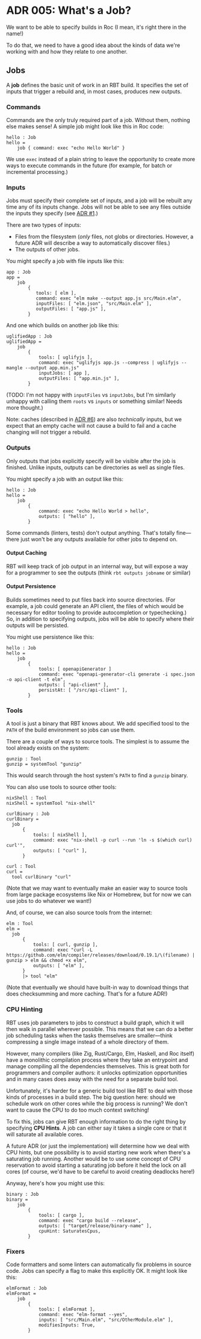 # ADR 005: What's a Job?

We want to be able to specify builds in Roc (I mean, it's right there in the name!)

To do that, we need to have a good idea about the kinds of data we're working with and how they relate to one another.

## Jobs

A **job** defines the basic unit of work in an RBT build.
It specifies the set of inputs that trigger a rebuild and, in most cases, produces new outputs.

### Commands

Commands are the only truly required part of a job.
Without them, nothing else makes sense!
A simple job might look like this in Roc code:

```roc
hello : Job
hello =
    job { command: exec "echo Hello World" }
```

We use `exec` instead of a plain string to leave the opportunity to create more ways to execute commands in the future (for example, for batch or incremental processing.)

### Inputs

Jobs must specify their complete set of inputs, and a job will be rebuilt any time any of its inputs change.
Jobs will not be able to see any files outside the inputs they specify (see [ADR #1](./001-job-isolation-targets.md).)

There are two types of inputs:

- Files from the filesystem (*only* files, not globs or directories.
  However, a future ADR will describe a way to automatically discover files.)
- The outputs of other jobs.

You might specify a job with file inputs like this:

```roc
app : Job
app =
    job
        {
           tools: [ elm ],
           command: exec "elm make --output app.js src/Main.elm",
           inputFiles: [ "elm.json", "src/Main.elm" ],
           outputFiles: [ "app.js" ],
        }
```

And one which builds on another job like this:

```
uglifiedApp : Job
uglifiedApp =
    job
        {
            tools: [ uglifyjs ],
            command: exec "uglifyjs app.js --compress | uglifyjs --mangle --output app.min.js"
            inputJobs: [ app ],
            outputFiles: [ "app.min.js" ],
        }
```

(TODO: I'm not happy with `inputFiles` vs `inputJobs`, but I'm similarly unhappy with calling them `roots` vs `inputs` or something similar! Needs more thought.)

Note: caches (described in [ADR #6](./006-caches.md)) are also *technically* inputs, but we expect that an empty cache will not cause a build to fail and a cache changing will not trigger a rebuild.

### Outputs

Only outputs that jobs explicitly specify will be visible after the job is finished.
Unlike inputs, outputs can be directories as well as single files.

You might specify a job with an output like this:

```roc
hello : Job
hello =
    job
        {
            command: exec "echo Hello World > hello",
            outputs: [ "hello" ],
        }
```

Some commands (linters, tests) don't output anything.
That's totally fine—there just won't be any outputs available for other jobs to depend on.

#### Output Caching

RBT will keep track of job output in an internal way, but will expose a way for a programmer to see the outputs (think `rbt outputs jobname` or similar)

#### Output Persistence

Builds sometimes need to put files back into source directories.
(For example, a job could generate an API client, the files of which would be necessary for editor tooling to provide autocompletion or typechecking.)
So, in addition to specifying outputs, jobs will be able to specify where their outputs will be persisted.

You might use persistence like this:

```roc
hello : Job
hello =
    job
        {
            tools: [ openapiGenerator ]
            command: exec "openapi-generator-cli generate -i spec.json -o api-client -t elm",
            outputs: [ "api-client" ],
            persistAt: [ "/src/api-client" ],
        }
```

### Tools

A tool is just a binary that RBT knows about.
We add specified toosl to the `PATH` of the build environment so jobs can use them.

There are a couple of ways to source tools.
The simplest is to assume the tool already exists on the system:

```roc
gunzip : Tool
gunzip = systemTool "gunzip"
```

This would search through the host system's `PATH` to find a `gunzip` binary.

You can also use tools to source other tools:

```roc
nixShell : Tool
nixShell = systemTool "nix-shell"

curlBinary : Job
curlBinary =
  job
      {
          tools: [ nixShell ],
          command: exec "nix-shell -p curl --run 'ln -s $(which curl) curl'",
          outputs: [ "curl" ],
      }

curl : Tool
curl = 
  tool curlBinary "curl"
```

(Note that we may want to eventually make an easier way to source tools from large package ecosystems like Nix or Homebrew, but for now we can use jobs to do whatever we want!)

And, of course, we can also source tools from the internet:

```roc
elm : Tool
elm =
  job
      {
          tools: [ curl, gunzip ],
          command: exec "curl -L https://github.com/elm/compiler/releases/download/0.19.1/\(filename) | gunzip > elm && chmod +x elm",
          outputs: [ "elm" ],
      }
      |> tool "elm"
```

(Note that eventually we should have built-in way to download things that does checksumming and more caching.
That's for a future ADR!)

### CPU Hinting

RBT uses job parameters to jobs to construct a build graph, which it will then walk in parallel wherever possible.
This means that we can do a better job scheduling tasks when the tasks themselves are smaller—think compressing a single image instead of a whole directory of them.

However, many compilers (like Zig, Rust/Cargo, Elm, Haskell, and Roc itself) have a monolithic compilation process where they take an entrypoint and manage compiling all the dependencies themselves.
This is great both for programmers and compiler authors: it unlocks optimization opportunities and in many cases does away with the need for a separate build tool.

Unfortunately, it's harder for a generic build tool like RBT to deal with those kinds of processes in a build step.
The big question here: should we schedule work on other cores while the big process is running?
We don't want to cause the CPU to do too much context switching!

To fix this, jobs can give RBT enough information to do the right thing by specifying **CPU Hints**.
A job can either say it takes a single core or that it will saturate all available cores.

A future ADR (or just the implementation) will determine how we deal with CPU hints, but one possibility is to avoid starting new work when there's a saturating job running.
Another would be to use some concept of CPU reservation to avoid starting a saturating job before it held the lock on all cores (of course, we'd have to be careful to avoid creating deadlocks here!)

Anyway, here's how you might use this:

```roc
binary : Job
binary =
    job
        {
            tools: [ cargo ],
            command: exec "cargo build --release",
            outputs: [ "target/release/binary-name" ],
            cpuHint: SaturatesCpus,
        }
```

### Fixers

Code formatters and some linters can automatically fix problems in source code.
Jobs can specify a flag to make this explicitly OK.
It might look like this:

```roc
elmFormat : Job
elmFormat =
    job
        {
            tools: [ elmFormat ],
            command: exec "elm-format --yes",
            inputs: [ "src/Main.elm", "src/OtherModule.elm" ],
            modifiesInputs: True,
        }
```
